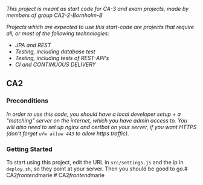 
*This project is meant as start code for CA-3 and exam projects, made by members of group CA2-2-Bornholm-B*

*Projects which are expected to use this start-code are projects that require all, or most of the following technologies:*
- *JPA and REST*
- *Testing, including database test*
- *Testing, including tests of REST-API's*
- *CI and CONTINUOUS DELIVERY*

## CA2

### Preconditions
*In order to use this code, you should have a local developer setup + 
a "matching" server on the internet, which you have admin access to.
You will also need to set up nginx and certbot on your server, if you want
HTTPS (don't forget `ufw allow 443` to allow https traffic).*

### Getting Started

To start using this project, edit the URL in `src/settings.js` and the ip 
in `deploy.sh`, so they point at your server. Then you should be good to go.#   C A 2 _ f r o n t e n d _ m a r i e  
 #   C A 2 _ f r o n t e n d _ m a r i e  
 